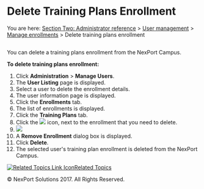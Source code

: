# Delete Training Plans Enrollment

You are here: [Section Two: Administrator reference](https://www.nexportcampus.com/Content/Guides/aweb/Content/Module\_Topics/Administration\_reference.htm) > [User management](https://www.nexportcampus.com/Content/Guides/aweb/Content/Module\_Topics/User\_Management/User\_management.htm) > [Manage enrollments](https://www.nexportcampus.com/Content/Guides/aweb/Content/Module\_Topics/User\_Management/Manage\_enrollments.htm) > Delete training plans enrollment

##

You can delete a training plans enrollment from the NexPort Campus.

&#x20;

**To delete training plans enrollment:**

1. Click **Administration** > **Manage Users**.
2. The **User Listing** page is displayed.
3. Select a user to delete the enrollment details.
4. The user information page is displayed.
5. Click the **Enrollments** tab.
6. The list of enrollments is displayed.
7. Click the **Training Plans** tab.
8. Click the ![](https://www.nexportcampus.com/Content/Guides/aweb/Content/Resources/Images/Common\_Screens\_Icons/Delete.png) icon, next to the enrollment that you need to delete.
9. ![](https://www.nexportcampus.com/Content/Guides/aweb/Content/Resources/Images/Manage\_Users/Enrollments\_TrainingPlans\_Delete\_550x118.png)
10. A **Remove Enrollment** dialog box is displayed.
11. Click **Delete**.
12. The selected user's training plan enrollment is deleted from the NexPort Campus.

&#x20;

[![Related Topics Link Icon](https://www.nexportcampus.com/Content/Guides/aweb/Skins/Default/Stylesheets/Images/transparent.gif)Related Topics](javascript:void\(0\);)

&#x20;

© NexPort Solutions 2017. All Rights Reserved.
